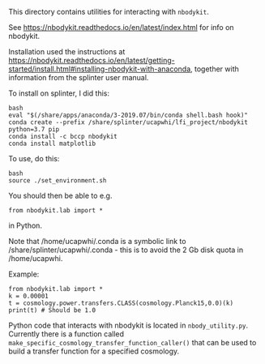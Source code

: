 This directory contains utilities for interacting with `nbodykit`.

See https://nbodykit.readthedocs.io/en/latest/index.html for info on nbodykit.

Installation used the instructions at https://nbodykit.readthedocs.io/en/latest/getting-started/install.html#installing-nbodykit-with-anaconda, together with information from the splinter user manual.

To install on splinter, I did this:
```
bash
eval "$(/share/apps/anaconda/3-2019.07/bin/conda shell.bash hook)"
conda create --prefix /share/splinter/ucapwhi/lfi_project/nbodykit python=3.7 pip
conda install -c bccp nbodykit
conda install matplotlib
```

To use, do this:
```
bash
source ./set_environment.sh
```

You should then be able to e.g.
```
from nbodykit.lab import *
```
in Python.

Note that /home/ucapwhi/.conda is a symbolic link to /share/splinter/ucapwhi/.conda - this is to avoid the 2 Gb disk quota in /home/ucapwhi.

Example:
```
from nbodykit.lab import *
k = 0.00001
t = cosmology.power.transfers.CLASS(cosmology.Planck15,0.0)(k)
print(t) # Should be 1.0
```

Python code that interacts with nbodykit is located in `nbody_utility.py`. Currently there is a function called `make_specific_cosmology_transfer_function_caller()` that can be used to build a transfer function for a specified cosmology.
